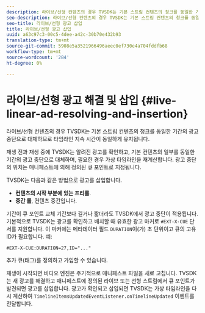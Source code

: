 ```yaml
---
description: 라이브/선형 컨텐츠의 경우 TVSDK는 기본 스트림 컨텐츠의 청크를 동일한 기간의 광고 중단으로 대체하므로 타임라인 지속 시간이 동일하게 유지됩니다.
seo-description: 라이브/선형 컨텐츠의 경우 TVSDK는 기본 스트림 컨텐츠의 청크를 동일한 기간의 광고 중단으로 대체하므로 타임라인 지속 시간이 동일하게 유지됩니다.
seo-title: 라이브/선형 광고 삽입
title: 라이브/선형 광고 삽입
uuid: a63c97c3-00c5-4dee-a42c-30b70e432b93
translation-type: tm+mt
source-git-commit: 5908e5a3521966496aeec0ef730e4a704fddfb68
workflow-type: tm+mt
source-wordcount: '284'
ht-degree: 0%

---
```



# 라이브/선형 광고 해결 및 삽입 {#live-linear-ad-resolving-and-insertion}

라이브/선형 컨텐츠의 경우 TVSDK는 기본 스트림 컨텐츠의 청크를 동일한 기간의 광고 중단으로 대체하므로 타임라인 지속 시간이 동일하게 유지됩니다.

재생 전과 재생 중에 TVSDK는 알려진 광고를 확인하고, 기본 컨텐츠의 일부를 동일한 기간의 광고 중단으로 대체하며, 필요한 경우 가상 타임라인을 재계산합니다. 광고 중단의 위치는 매니페스트에 의해 정의된 큐 포인트로 지정됩니다.

TVSDK는 다음과 같은 방법으로 광고를 삽입합니다.

* **컨텐츠의 시작 부분에 있는 프리롤**.
* **중간 롤**, 컨텐츠 중간입니다.

기간이 큐 포인트 교체 기간보다 길거나 짧더라도 TVSDK에서 광고 중단이 적용됩니다. 기본적으로 TVSDK는 광고를 확인하고 배치할 때 유효한 광고 마커로 `#EXT-X-CUE` 단서를 지원합니다. 이 마커에는 메타데이터 필드 `DURATION`이(가) 초 단위이고 큐의 고유 ID가 필요합니다. 예:

```
#EXT-X-CUE:DURATION=27,ID="..."
```

추가 큐(태그)를 정의하고 가입할 수 있습니다.

재생이 시작되면 비디오 엔진은 주기적으로 매니페스트 파일을 새로 고칩니다. TVSDK는 새 광고를 해결하고 매니페스트에 정의된 라이브 또는 선형 스트림에서 큐 포인트가 발견되면 광고를 삽입합니다. 광고가 확인되고 삽입되면 TVSDK는 가상 타임라인을 다시 계산하여 `TimelineItemsUpdatedEventListener.onTimelineUpdated` 이벤트를 전달합니다.
